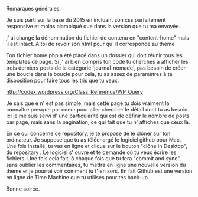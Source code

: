 Remarques générales.

Je suis parti sur la base du 2015 en incluant son css parfaitement responsive et moins alambiqué que dans la version que tu ma envoyée.

j' ai changé la dénomination du fichier de contenu en "content-home" mais il est intact. A toi de revoir son html pour qu' il corresponde au thème

Ton fichier home.php a été placé dans un dossier qui doit réunir tous les templates de page. Si j' ai bien compris ton code tu cherches à afficher  les trois derniers posts de la catégorie 'journal-nomade', pas besoin de créer une boucle dans la boucle pour cela, tu as assez de paramètres à ta disposition pour faire tous les tris que tu veux.


http://codex.wordpress.org/Class_Reference/WP_Query

Je sais que e n' est pas simple, mais cette page tu dois vraiment la connaître presque par coeur pour aller chercher le détail dont tu as besoin.
Ici je me suis servi d' une particularité qui est de définir le nombre de posts par page, mais sans la pagination, ce qui fait que tu n' affiches que ceux là.



En ce qui concerne ce repository, je te propose de le clôner sur ton ordinateur.
Je suppose que tu as téléchargé le logiciel github pour Mac. Une fois installé, tu vas en ligne et clique sur le bouton "clône in Desktop", du repositary . Le logiciel s' ouvre et te demande où tu veux écrire les fichiers. Une fois cela fait, à chaque fois que tu fera "commit and sync", sans oublier les commentaires, tu mettra en ligne une nouvelle version du thème et je pourrai voir comment tu t' en sors.
En fait Github est une version en ligne de Time Machine que tu utilises pour tes back-up.


Bonne soirée.




